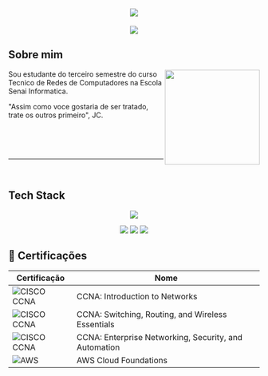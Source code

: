 <h1 align="center">
  <img src="https://capsule-render.vercel.app/api?type=rounded&height=200&color=00FFFF&text=Vitor%20Luis">
</h1>

<p align="center">
   <img src="https://readme-typing-svg.herokuapp.com?font=Fira+Code&duration=6000&pause=2000&color=00FFFF&center=true&vCenter=true&width=435&lines=Infra-estrutura+%7C+Monitoramento">
</p>

## Sobre mim

<img align="right" height="190" src="https://cdn.pixabay.com/animation/2024/07/07/06/32/06-32-28-251_512.gif">

Sou estudante do terceiro semestre do curso Tecnico de Redes de Computadores na Escola Senai Informatica.

"Assim como voce gostaria de ser tratado, trate os outros primeiro", JC.

<br>
<br>
<br>

---

<br>

## Tech Stack

<p align="center">
   <img src="https://skillicons.dev/icons?i=linux,windows,arduino,azure,grafana,nginx,powershell,ubuntu,visualstudio,mint,pr">
<p/>

<p align="center">
   <img src="https://img.shields.io/badge/Ubuntu-E95420?logo=ubuntu&logoColor=white">
   <img src="https://img.shields.io/badge/Linux%20Mint-87CF3E?logo=linuxmint&logoColor=fff">
   <img src="https://img.shields.io/badge/Audacity-0000CC?logo=audacity&logoColor=white">
<p/>




## 🏅 Certificações

| Certificação | Nome |
| --- | --- |
| ![CISCO CCNA](https://img.shields.io/badge/CCNA%3A%20INTRODUCTION%20TO%20NETWORKS-t?logo=cisco) | CCNA: Introduction to Networks |
| ![CISCO CCNA](https://img.shields.io/badge/CCNA%3A%20SWICHING%2C%20ROUING%2C%20AND%20WIRELESS%20ESSENTIALS-t?logo=cisco) | CCNA: Switching, Routing, and Wireless Essentials |
| ![CISCO CCNA](https://img.shields.io/badge/CCNA%3A%20ENTERPRISE%20NETWORKING%2C%20SECURITY%2C%20AND%20AUTOMATION-t?logo=cisco) | CCNA: Enterprise Networking, Security, and Automation |
| ![AWS](https://img.shields.io/badge/AWS%20CLOUD%20FOUNDATIONS-t?logo=amazonwebservices) | AWS Cloud Foundations |
